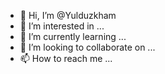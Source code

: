 - 👋 Hi, I’m @Yulduzkham
- 👀 I’m interested in ...
- 🌱 I’m currently learning ...
- 💞️ I’m looking to collaborate on ...
- 📫 How to reach me ...

<!---
Yulduzkham/Yulduzkham is a ✨ special ✨ repository because its `README.md` (this file) appears on your GitHub profile.
You can click the Preview link to take a look at your changes.
--->
